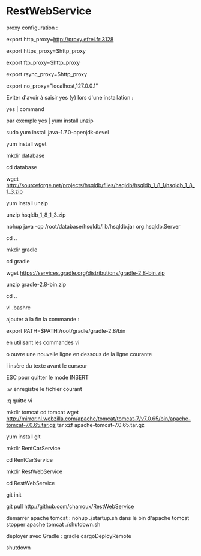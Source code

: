 # RestWebService

proxy configuration :

export http_proxy=http://proxy.efrei.fr:3128

export https_proxy=$http_proxy

export ftp_proxy=$http_proxy

export rsync_proxy=$http_proxy

export no_proxy="localhost,127.0.0.1"

Eviter d'avoir à saisir yes (y) lors d'une installation :

yes | command

par exemple yes | yum install unzip

sudo yum install java-1.7.0-openjdk-devel

yum install wget

mkdir database

cd database

wget http://sourceforge.net/projects/hsqldb/files/hsqldb/hsqldb_1_8_1/hsqldb_1_8_1_3.zip

yum install unzip

unzip hsqldb_1_8_1_3.zip

nohup java -cp /root/database/hsqldb/lib/hsqldb.jar org.hsqldb.Server

cd ..

mkdir gradle

cd gradle

wget https://services.gradle.org/distributions/gradle-2.8-bin.zip

unzip gradle-2.8-bin.zip

cd ..


vi .bashrc

ajouter à la fin la commande :

export PATH=$PATH:/root/gradle/gradle-2.8/bin

en utilisant les commandes vi

o 	ouvre une nouvelle ligne en dessous de la ligne courante

i 	insère du texte avant le curseur

ESC pour quitter le mode INSERT

:w 	enregistre le fichier courant

:q 	quitte vi

mkdir tomcat
cd tomcat
wget http://mirror.nl.webzilla.com/apache/tomcat/tomcat-7/v7.0.65/bin/apache-tomcat-7.0.65.tar.gz
tar xzf apache-tomcat-7.0.65.tar.gz

yum install git

mkdir RentCarService

cd RentCarService

mkdir RestWebService

cd RestWebService

git init

git pull http://github.com/charroux/RestWebService

démarrer apache tomcat : nohup ./startup.sh dans le bin d'apache tomcat
stopper apache tomcat ./shutdown.sh

déployer avec Gradle : gradle cargoDeployRemote


shutdown
